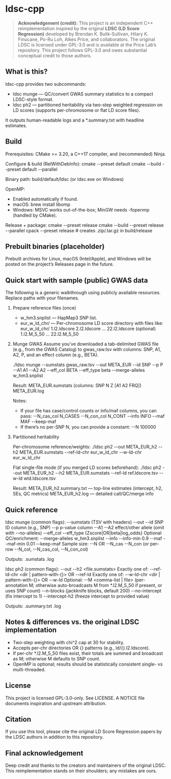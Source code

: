 # ldsc-cpp

> **Acknowledgement (credit):** This project is an independent C++ reimplementation inspired by the original **LDSC (LD Score Regression)** developed by Brendan K. Bulik-Sullivan, Hilary K. Finucane, Po-Ru Loh, Alkes Price, and collaborators. The original LDSC is licensed under GPL-3.0 and is available at the Price Lab’s repository. This project follows GPL-3.0 and owes substantial conceptual credit to those authors.

What is this?
-------------
ldsc-cpp provides two subcommands:
- ldsc munge  — QC/convert GWAS summary statistics to a compact LDSC-style format.
- ldsc ph2    — partitioned heritability via two-step weighted regression on LD scores
                (supports per-chromosome or flat LD score files).

It outputs human-readable logs and a *.summary.txt with headline estimates.

Build
-----
Prerequisites: CMake >= 3.20, a C++17 compiler, and (recommended) Ninja.

Configure & build (RelWithDebInfo):
  cmake --preset default
  cmake --build --preset default --parallel

Binary path:
  build/default/ldsc    (or ldsc.exe on Windows)

OpenMP:
  - Enabled automatically if found.
  - macOS: brew install libomp
  - Windows: MSVC works out-of-the-box; MinGW needs -fopenmp (handled by CMake).

Release + package:
  cmake --preset release
  cmake --build --preset release --parallel
  cpack --preset release       # creates .zip/.tar.gz in build/release

Prebuilt binaries (placeholder)
-------------------------------
Prebuilt archives for Linux, macOS (Intel/Apple), and Windows will be posted on the project’s
Releases page in the future.

Quick start with sample (public) GWAS data
------------------------------------------
The following is a generic walkthrough using publicly available resources. Replace paths with your filenames.

1) Prepare reference files (once)
   - w_hm3.snplist — HapMap3 SNP list.
   - eur_w_ld_chr/ — Per-chromosome LD score directory with files like:
       eur_w_ld_chr/
         1.l2.ldscore
         2.l2.ldscore
         ...
         22.l2.ldscore
         (optional) 1.l2.M_5_50 ... 22.l2.M_5_50

2) Munge GWAS
   Assume you’ve downloaded a tab-delimited GWAS file (e.g., from the GWAS Catalog) to gwas_raw.tsv
   with columns: SNP, A1, A2, P, and an effect column (e.g., BETA).

   ./ldsc munge      --sumstats gwas_raw.tsv      --out META_EUR      --id SNP      --p P      --A1 A1 --A2 A2      --eff_col BETA --eff_type beta      --merge-alleles w_hm3.snplist

   Result:
     META_EUR.sumstats  (columns: SNP N Z [A1 A2 FRQ])
     META_EUR.log

   Notes:
     - If your file has case/control counts or info/maf columns, you can pass:
         --N_cas_col N_CASES --N_con_col N_CONT
         --info INFO --maf MAF --keep-maf
     - If there’s no per-SNP N, you can provide a constant:
         --N 100000

3) Partitioned heritability

   Per-chromosome reference/weights:
     ./ldsc ph2        --out META_EUR_h2        --h2 META_EUR.sumstats        --ref-ld-chr eur_w_ld_chr        --w-ld-chr  eur_w_ld_chr

   Flat single-file mode (if you merged LD scores beforehand):
     ./ldsc ph2        --out META_EUR_h2        --h2 META_EUR.sumstats        --ref-ld ref.ldscore.tsv        --w-ld  wld.ldscore.tsv

   Result:
     META_EUR_h2.summary.txt  — top-line estimates (intercept, h2, SEs, QC metrics)
     META_EUR_h2.log          — detailed call/QC/merge info

Quick reference
---------------
ldsc munge (common flags):
  --sumstats <file>                (TSV with headers)
  --out <prefix>
  --id <col>                       SNP ID column (e.g., SNP)
  --p <col>                        p-value column
  --A1 <col> --A2 <col>            effect/other allele (omit with --no-alleles)
  --eff_col <col> --eff_type {Zscore|OR|beta|log_odds}
Optional QC/enrichment:
  --merge-alleles w_hm3.snplist
  --info <col> --info-min 0.9
  --maf <col> --maf-min 0.01 --keep-maf
Sample size:
  --N <scalar> OR --N_cas <scalar> --N_con <scalar>
  (or per-row --N_col, --N_cas_col, --N_con_col)

Outputs:
  <out>.sumstats
  <out>.log

ldsc ph2 (common flags):
  --out <prefix>
  --h2 <file.sumstats>
Exactly one of:
  --ref-ld-chr <dir | pattern-with-{}>     OR
  --ref-ld <flat-file>
Exactly one of:
  --w-ld-chr <dir | pattern-with-{}>       OR
  --w-ld <flat-file>
Optional:
  --M <comma-list | file>    (per-annotation M; otherwise auto-broadcasts M from *.l2.M_5_50 if present,
                              or uses SNP count)
  --n-blocks <int>           (jackknife blocks, default 200)
  --no-intercept             (fix intercept to 1)
  --intercept-h2 <value>     (freeze intercept to provided value)

Outputs:
  <out>.summary.txt
  <out>.log

Notes & differences vs. the original LDSC implementation
--------------------------------------------------------
- Two-step weighting with chi^2 cap at 30 for stability.
- Accepts per-chr directories OR {} patterns (e.g., ld/{}.l2.ldscore).
- If per-chr *.l2.M_5_50 files exist, their totals are summed and broadcast as M; otherwise M defaults to SNP count.
- OpenMP is optional; results should be statistically consistent single- vs multi-threaded.

License
-------
This project is licensed GPL-3.0-only. See LICENSE.
A NOTICE file documents inspiration and upstream attribution.

Citation
--------
If you use this tool, please cite the original LD Score Regression papers by the LDSC authors in addition to this repository.

Final acknowledgement
---------------------
Deep credit and thanks to the creators and maintainers of the original LDSC. This reimplementation stands
on their shoulders; any mistakes are ours.

